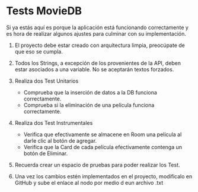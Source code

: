 # Tests MovieDB

 Si ya estás aquí es porque la aplicación está funcionando correctamente y es hora de realizar algunos ajustes para culminar con su implementación.

 1. El proyecto debe estar creado con arquitectura limpia, preocúpate de que eso se cumpla.

 2. Todos los Strings, a excepción de los provenientes de la API, deben estar asociados a una variable. No se aceptarán textos forzados.

 3. Realiza dos Test Unitarios
    - Comprueba que la inserción de datos a la DB funciona correctamente.
    - Comprueba si la eliminación de una película funciona correctamente.

4. Realiza dos Test Instrumentales
    - Verifica que efectivamente se almacene en Room una película al darle clic al botón de agregar.
    - Verifica que la Card de cada película efectivamente contenga un botón de Eliminar.

5. Recuerda crear un espacio de pruebas para poder realizar los Test.

6. Una vez los cambios estén implementados en el proyecto, modificalo en GitHub y sube el enlace al nodo por medio d eun archivo .txt